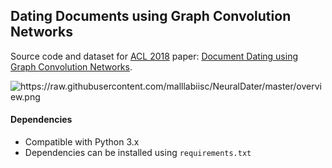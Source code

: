 ## Dating Documents using Graph Convolution Networks

Source code and dataset for [ACL 2018](http://acl2018.org) paper: [Document Dating using Graph Convolution Networks]().

<img src="https://raw.githubusercontent.com/malllabiisc/cesi/master/overview.png" alt="https://raw.githubusercontent.com/malllabiisc/NeuralDater/master/overview.png">

#### Dependencies

* Compatible with Python 3.x
* Dependencies can be installed using `requirements.txt`